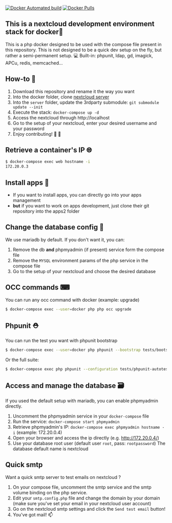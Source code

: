 [![Docker Automated build](https://img.shields.io/docker/automated/skjnldsv/nextcloud-dev.svg?style=flat-square)](https://hub.docker.com/r/skjnldsv/nextcloud-dev/) [![Docker Pulls](https://img.shields.io/docker/pulls/skjnldsv/nextcloud-dev.svg?style=flat-square)](https://hub.docker.com/r/skjnldsv/nextcloud-dev/)


## This is a nextcloud development environment stack for docker🚀

This is a php docker designed to be used with the compose file present in this repository.
This is not designed to be a quick dev setup on the fly, but rather a semi-permanent setup. 💻
Built-in: phpunit, ldap, gd, imagick, APCu, redis, memcached...

## How-to 🤔

1. Download this repository and rename it the way you want
2. Into the docker folder, clone [nextcloud server](https://github.com/nextcloud/server)
3. Into the `server` folder, update the 3rdparty submodule: `git submodule update --init`
4. Execute the stack: `docker-compose up -d`
5. Access the nextcloud through http://localhost
6. Go to the setup of your nextcloud, enter your desired username and your password
7. Enjoy contributing! 🥂 🎉 

## Retrieve a container's IP 🌐
```sh
$ docker-compose exec web hostname -i
172.20.0.3
```

## Install apps 👾
- If you want to install apps, you can directly go into your apps management
- **but** if you want to work on apps development, just clone their git repository into the apps2 folder

## Change the database config 🙌
We use mariadb by default. If you don't want it, you can:
1. Remove the db **and** phpmyadmin (if present) service form the compose file
2. Remove the `MYSQL` environment params of the php service in the compose file
3. Go to the setup of your nextcloud and choose the desired database

## OCC commands ⌨
You can run any occ command with docker (example: upgrade)
```sh
$ docker-compose exec --user=docker php php occ upgrade
```

## Phpunit ⛑
You can run the test you want with phpunit bootstrap
```sh
$ docker-compose exec --user=docker php phpunit --bootstrap tests/bootstrap.php tests/Core/Controller/ClientFlowLoginControllerTest.php
```
Or the full suite:
```sh
$ docker-compose exec php phpunit --configuration tests/phpunit-autotest.xml
```
## Access and manage the database 🗃
If you used the default setup with mariadb, you can enable phpmyadmin directly.
1. Uncomment the phpmyadmin service in your `docker-compose` file
2. Run the service: `docker-compose start phpmyadmin`
3. Retrieve phpmyadmin's IP: `docker-compose exec phpmyadmin hostname -i` (example: 172.20.0.4)
4. Open your browser and access the ip directly (e.g. http://172.20.0.4/)
5. Use your database root user (default user `root`, pass: `rootpassword`)
   The database default name is nextcloud

## Quick smtp 
Want a quick smtp server to test emails on nextcloud ? 
1. On your compose file, uncomment the smtp service and the smtp volume binding on the php service.
2. Edit your `smtp.config.php` file and change the domain by your domain
   (make sure you've set your email in your nextcloud user account)
3. Go on the nextcloud smtp settings and click the `Send test email` button!
4. You've got mail! 📫
